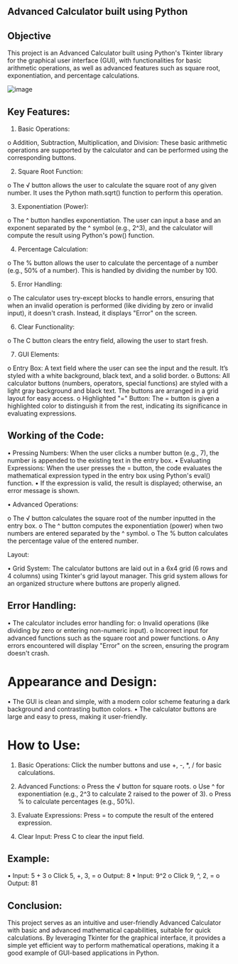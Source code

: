 
## Advanced Calculator built using Python

## Objective

This project is an Advanced Calculator built using Python's Tkinter library for the graphical user interface (GUI), 
with functionalities for basic arithmetic operations, 
as well as advanced features such as square root, exponentiation, and percentage calculations.

![image](https://github.com/user-attachments/assets/3754e466-c299-4d3d-816d-a3749aac9a2b)


## Key Features:

 1.	Basic Operations:

o	Addition, Subtraction, Multiplication, and Division: These basic arithmetic operations are supported by the calculator and can be performed using the corresponding buttons.

 2.	Square Root Function:

o	The √ button allows the user to calculate the square root of any given number. It uses the Python math.sqrt() function to perform this operation.

 3.	Exponentiation (Power):

o	The ^ button handles exponentiation. The user can input a base and an exponent separated by the ^ symbol (e.g., 2^3), and the calculator will compute the result using Python's pow() function.

 4.	Percentage Calculation:

o	The % button allows the user to calculate the percentage of a number (e.g., 50% of a number). This is handled by dividing the number by 100.

 5.	Error Handling:

o	The calculator uses try-except blocks to handle errors, ensuring that when an invalid operation is performed (like dividing by zero or invalid input), it doesn't crash. Instead, it displays "Error" on the screen.

 6.	Clear Functionality:

o	The C button clears the entry field, allowing the user to start fresh.

 7.	GUI Elements:

o	Entry Box: A text field where the user can see the input and the result. It’s styled with a white background, black text, and a solid border.
o	Buttons: All calculator buttons (numbers, operators, special functions) are styled with a light gray background and black text. The buttons are arranged in a grid layout for easy access.
o	Highlighted "=" Button: The = button is given a highlighted color to distinguish it from the rest, indicating its significance in evaluating expressions.

## Working of the Code:

•	Pressing Numbers: When the user clicks a number button (e.g., 7), the number is appended to the existing text in the entry box.
•	Evaluating Expressions: When the user presses the = button, the code evaluates the mathematical expression typed in the entry box using Python's eval() function.
•	If the expression is valid, the result is displayed; otherwise, an error message is shown.

•	Advanced Operations:

o	The √ button calculates the square root of the number inputted in the entry box.
o	The ^ button computes the exponentiation (power) when two numbers are entered separated by the ^ symbol.
o	The % button calculates the percentage value of the entered number.

Layout:

•	Grid System: The calculator buttons are laid out in a 6x4 grid (6 rows and 4 columns) using Tkinter's grid layout manager. This grid system allows for an organized structure where buttons are properly aligned.

## Error Handling:

•	The calculator includes error handling for:
o	Invalid operations (like dividing by zero or entering non-numeric input).
o	Incorrect input for advanced functions such as the square root and power functions.
o	Any errors encountered will display "Error" on the screen, ensuring the program doesn't crash.

# Appearance and Design:

•	The GUI is clean and simple, with a modern color scheme featuring a dark background and contrasting button colors.
•	The calculator buttons are large and easy to press, making it user-friendly.

# How to Use:

1.	Basic Operations: Click the number buttons and use +, -, *, / for basic calculations.
2.	Advanced Functions:
o	Press the √ button for square roots.
o	Use ^ for exponentiation (e.g., 2^3 to calculate 2 raised to the power of 3).
o	Press % to calculate percentages (e.g., 50%).

3.	Evaluate Expressions: Press = to compute the result of the entered expression.
4.	Clear Input: Press C to clear the input field.

## Example:

•	Input: 5 + 3
o	Click 5, +, 3, =
o	Output: 8
•	Input: 9^2
o	Click 9, ^, 2, =
o	Output: 81
## Conclusion:

This project serves as an intuitive and user-friendly Advanced Calculator with basic and advanced mathematical capabilities, suitable for quick calculations. 
By leveraging Tkinter for the graphical interface, it provides a simple yet efficient way to perform mathematical operations, making it a good example of GUI-based applications in Python.
